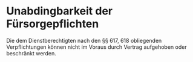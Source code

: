 # Unabdingbarkeit der Fürsorgepflichten

Die dem Dienstberechtigten nach den §§ 617, 618 obliegenden Verpflichtungen können nicht im Voraus durch Vertrag aufgehoben oder beschränkt werden. 

